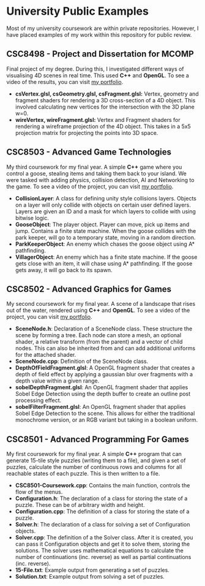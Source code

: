 # University Public Examples
 Most of my university coursework are within private repositories. However, I have placed examples of my work within this repository for public review.

## CSC8498 - Project and Dissertation for MCOMP

Final project of my degree. During this, I investigated different ways of visualising 4D scenes in real time. This used **C++** and **OpenGL**. To see a video of the results, you can visit [my portfolio](https://charsleyj.github.io/4DVisualisation.html).



- **csVertex.glsl, csGeometry.glsl, csFragment.glsl:** Vertex, geometry and fragment shaders for rendering a 3D cross-section of a 4D object. This involved calculating new vertices for the intersection with the 3D plane w=0.
- **wireVertex, wireFragment.glsl:** Vertex and Fragment shaders for rendering a wireframe projection of the 4D object. This takes in a 5x5 projection matrix for projecting the points into 3D space.

## CSC8503 - Advanced Game Technologies

My third coursework for my final year. A simple **C++** game where you control a goose, stealing items and taking them back to your island. We were tasked with adding physics, collision detection, AI and Networking to the game. To see a video of the project, you can visit [my portfolio](https://charsleyj.github.io/UnoriginalGooseGame.html).



- **CollisionLayer**: A class for defining unity style collisions layers. Objects on a layer will only collide with objects on certain user defined layers. Layers are given an ID and a mask for which layers to collide with using bitwise logic.
- **GooseObject**: The player object. Player can move, pick up items and jump. Contains a finite state machine. When the goose collides with the park keeper, will go to a temporary state, moving in a random direction.
- **ParkKeeperObject**: An enemy which chases the goose object using A\* pathfinding.
- **VillagerObject**: An enemy which has a finite state machine. If the goose gets close with an item, it will chase using A\* pathfinding. If the goose gets away, it will go back to its spawn.

## CSC8502 - Advanced Graphics for Games

My second coursework for my final year. A scene of a landscape that rises out of the water, rendered using **C++** and **OpenGL**. To see a video of the project, you can visit [my portfolio](https://charsleyj.github.io).



- **SceneNode.h**: Declaration of a SceneNode class. These structure the scene by forming a tree. Each node can store a mesh, an optional shader, a relative transform (from the parent) and a vector of child nodes. This can also be inherited from and can add additional uniforms for the attached shader.
- **SceneNode.cpp**: Definition of the SceneNode class.
- **DepthOfFieldFragment.glsl**: A OpenGL fragment shader that creates a depth of field effect by applying a gaussian blur over fragments with a depth value within a given range.
- **sobelDepthFragment.glsl**: An OpenGL fragment shader that applies Sobel Edge Detection using the depth buffer to create an outline post processing effect.
- **sobelFilterFragment.glsl**: An OpenGL fragment shader that applies Sobel Edge Detection to the scene. This allows for either the traditional monochrome version, or an RGB variant but taking in a boolean uniform.

## CSC8501 - Advanced Programming For Games

My first coursework for my final year. A simple **C++** program that can generate 15-tile style puzzles (writing them to a file), and given a set of puzzles, calculate the number of continuous rows and columns for all reachable states of each puzzle. This is then written to a file.



- **CSC8501-Coursework.cpp**: Contains the main function, controls the flow of the menus.
- **Configuration.h**: The declaration of a class for storing the state of a puzzle. These can be of arbitrary width and height.
- **Configuration.cpp**: The definition of a class for storing the state of a puzzle.
- **Solver.h**: The declaration of a class for solving a set of Configuration objects. 
- **Solver.cpp**: The definition of a the Solver class. After it is created, you can pass it Configuration objects and get it to solve them, storing the solutions. The solver uses mathematical equations to calculate the number of continuations (inc. reverse) as well as partial continuations (inc. reverse).
- **15-File.txt**: Example output from generating a set of puzzles.
- **Solution.txt**: Example output from solving a set of puzzles.